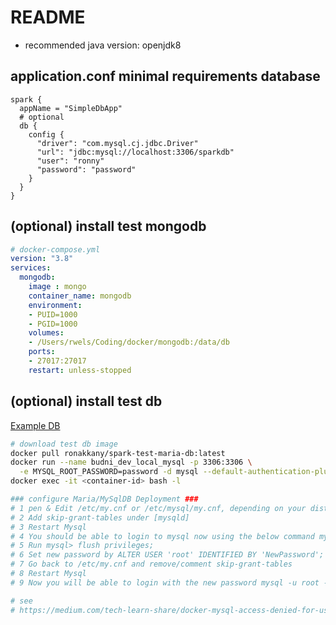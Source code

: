 # README

- recommended java version: openjdk8

## application.conf minimal requirements database

```
spark {
  appName = "SimpleDbApp"
  # optional
  db {
    config {
      "driver": "com.mysql.cj.jdbc.Driver"
      "url": "jdbc:mysql://localhost:3306/sparkdb"
      "user": "ronny"
      "password": "password"
    }
  }
}
```

## (optional) install test mongodb

```yaml
# docker-compose.yml
version: "3.8"
services:
  mongodb:
    image : mongo
    container_name: mongodb
    environment:
    - PUID=1000
    - PGID=1000
    volumes:
    - /Users/rwels/Coding/docker/mongodb:/data/db
    ports:
    - 27017:27017
    restart: unless-stopped
```

## (optional) install test db

[Example DB](https://www.w3resource.com/sql/sql-table.php)

```bash
# download test db image
docker pull ronakkany/spark-test-maria-db:latest
docker run --name budni_dev_local_mysql -p 3306:3306 \
  -e MYSQL_ROOT_PASSWORD=password -d mysql --default-authentication-plugin=mysql_native_password
docker exec -it <container-id> bash -l

### configure Maria/MySqlDB Deployment ###
# 1 pen & Edit /etc/my.cnf or /etc/mysql/my.cnf, depending on your distro.
# 2 Add skip-grant-tables under [mysqld]
# 3 Restart Mysql
# 4 You should be able to login to mysql now using the below command mysql -u root -p
# 5 Run mysql> flush privileges;
# 6 Set new password by ALTER USER 'root' IDENTIFIED BY 'NewPassword';
# 7 Go back to /etc/my.cnf and remove/comment skip-grant-tables
# 8 Restart Mysql
# 9 Now you will be able to login with the new password mysql -u root -p

# see
# https://medium.com/tech-learn-share/docker-mysql-access-denied-for-user-172-17-0-1-using-password-yes-c5eadad582d3
```

